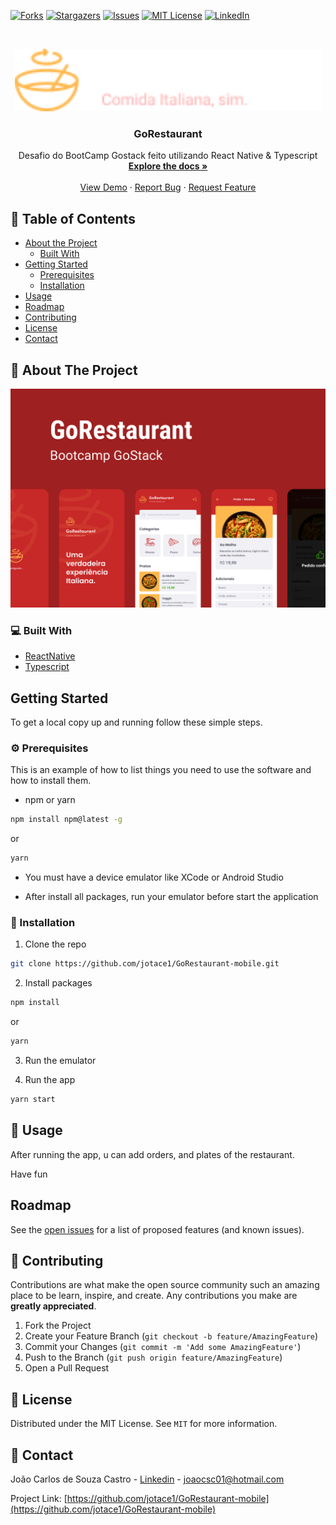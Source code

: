
[![Forks][forks-shield]][forks-url]
[![Stargazers][stars-shield]][stars-url]
[![Issues][issues-shield]][issues-url]
[![MIT License][license-shield]][license-url]
[![LinkedIn][linkedin-shield]][linkedin-url]



<!-- PROJECT LOGO -->
<br />
<p align="center">
  <a href="https://github.com/jotace1/GoRestaurant-mobile">
    <img src="assets/Logo.png" alt="Logo"  height="100">
  </a>

  <h3 align="center">GoRestaurant</h3>

  <p align="center">
    Desafio do BootCamp Gostack feito utilizando React Native & Typescript
    <br />
    <a href="https://github.com/jotace1/GoRestaurant-mobile"><strong>Explore the docs »</strong></a>
    <br />
    <br />
    <a href="https://github.com/jotace1/GoRestaurant-mobile">View Demo</a>
    ·
    <a href="https://github.com/jotace1/GoRestaurant-mobile/issues">Report Bug</a>
    ·
    <a href="https://github.com/jotace1/GoRestaurant-mobile/issues">Request Feature</a>
  </p>
</p>



<!-- TABLE OF CONTENTS -->
## 📎 Table of Contents

* [About the Project](#about-the-project)
  * [Built With](#built-with)
* [Getting Started](#getting-started)
  * [Prerequisites](#prerequisites)
  * [Installation](#installation)
* [Usage](#usage)
* [Roadmap](#roadmap)
* [Contributing](#contributing)
* [License](#license)
* [Contact](#contact)



<!-- ABOUT THE PROJECT -->
## :mag_right: About The Project
<p align="center">
<img src="assets\Capa.png" alt="Logo" width="550" height="350">
</p>




### 💻 Built With

* [ReactNative](https://reactnative.dev/)
* [Typescript](https://www.typescriptlang.org/)



<!-- GETTING STARTED -->
## Getting Started

To get a local copy up and running follow these simple steps.

### ⚙ Prerequisites

This is an example of how to list things you need to use the software and how to install them.

* npm or yarn
```sh
npm install npm@latest -g
```
or
```sh
yarn
```
* You must have a device emulator like XCode or Android Studio

* After install all packages, run your emulator before start the application




### 📙 Installation

1. Clone the repo
```sh
git clone https://github.com/jotace1/GoRestaurant-mobile.git
```
2. Install packages
```sh
npm install
```
or
```sh
yarn
```

3. Run the emulator


4. Run the app
```sh
yarn start
```


<!-- USAGE EXAMPLES -->
## 🚀 Usage
After running the app, u can add orders, and plates of the restaurant.

Have fun


## Roadmap

See the [open issues](https://github.com/jotace1/GoRestaurant-mobile/issues) for a list of proposed features (and known issues).



<!-- CONTRIBUTING -->
## 📙 Contributing

Contributions are what make the open source community such an amazing place to be learn, inspire, and create. Any contributions you make are **greatly appreciated**.

1. Fork the Project
2. Create your Feature Branch (`git checkout -b feature/AmazingFeature`)
3. Commit your Changes (`git commit -m 'Add some AmazingFeature'`)
4. Push to the Branch (`git push origin feature/AmazingFeature`)
5. Open a Pull Request



<!-- LICENSE -->
## 📝 License

Distributed under the MIT License. See `MIT` for more information.



<!-- CONTACT -->
## :calling: Contact

João Carlos de Souza Castro - [Linkedin](https://www.linkedin.com/in/joaocsc/) - joaocsc01@hotmail.com

Project Link: [https://github.com/jotace1/GoRestaurant-mobile](https://github.com/jotace1/GoRestaurant-mobile)




<!-- MARKDOWN LINKS & IMAGES -->
<!-- https://www.markdownguide.org/basic-syntax/#reference-style-links -->
[contributors-shield]: https://img.shields.io/github/contributors/jotace1/GoRestaurant-mobile.svg?style=flat-square
[contributors-url]: https://github.com/jotace1/GoRestaurant-mobile/graphs/contributors
[forks-shield]: https://img.shields.io/github/forks/jotace1/GoRestaurant-mobile.svg?style=flat-square
[forks-url]: https://github.com/jotace1/GoRestaurant-mobile/network/members
[stars-shield]: https://img.shields.io/github/stars/jotace1/GoRestaurant-mobile.svg?style=flat-square
[stars-url]: https://github.com/jotace1/GoRestaurant-mobile/stargazers
[issues-shield]: https://img.shields.io/github/issues/jotace1/GoRestaurant-mobile.svg?style=flat-square
[issues-url]: https://github.com/jotace1/GoRestaurant-mobile/issues
[license-shield]: https://img.shields.io/github/license/jotace1/GoRestaurant-mobile.svg?style=flat-square
[license-url]: https://github.com/jotace1/GoRestaurant-mobile/blob/master/LICENSE
[linkedin-shield]: https://img.shields.io/badge/-LinkedIn-black.svg?style=flat-square&logo=linkedin&colorB=555
[linkedin-url]: https://www.linkedin.com/in/joaocsc/

